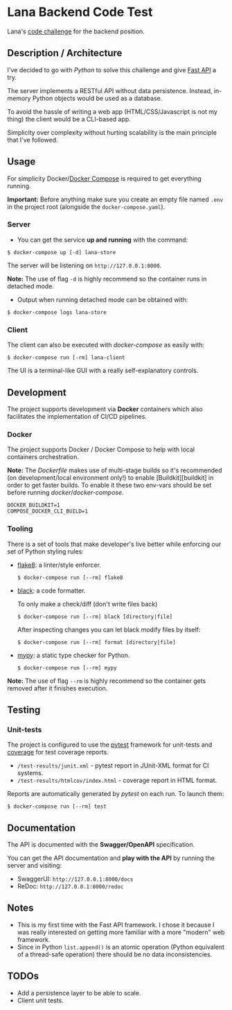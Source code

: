 # Lana Backend Code Test
Lana's [code challenge][code-test] for the backend position.

## Description / Architecture
I've decided to go with *Python* to solve this challenge and give
[Fast API][fast-api] a try.

The server implements a RESTful API without data persistence. Instead, in-memory
Python objects would be used as a database.

To avoid the hassle of writing a web app (HTML/CSS/Javascript is not my thing)
the client would be a CLI-based app.

Simplicity over complexity without hurting scalability is the main principle that
I've followed.


## Usage
For simplicity Docker/[Docker Compose][docker-compose] is required to get
everything running.

**Important:** Before anything make sure you create an empty file named `.env`
in the project root (alongside the `docker-compose.yaml`).

### Server

* You can get the service **up and running** with the command:

```shell
$ docker-compose up [-d] lana-store
```

The server will be listening on `http://127.0.0.1:8000`.

**Note:** The use of flag `-d` is highly recommend so the container runs in
detached mode.

* Output when running detached mode can be obtained with:
```shell
$ docker-compose logs lana-store
```

### Client

The client can also be executed with *docker-compose* as easily with:

```shell
$ docker-compose run [-rm] lana-client
```

The UI is a terminal-like GUI with a really self-explanatory controls.

## Development
The project supports development via **Docker** containers which also facilitates
the implementation of CI/CD pipelines.

### Docker
The project supports Docker / Docker Compose to help with local containers
orchestration.

**Note:** The *Dockerfile* makes use of multi-stage builds so it's recommended (on
development/local environment only!) to enable [Buildkit][buildkit] in order to
get faster builds. To enable it these two env-vars should be set before running
*docker*/*docker-compose*.

```shell
DOCKER_BUILDKIT=1
COMPOSE_DOCKER_CLI_BUILD=1
```

### Tooling
There is a set of tools that make developer's live better while enforcing our
set of Python styling rules:

* [flake8][flake8]: a linter/style enforcer.
  ```shell
  $ docker-compose run [--rm] flake8
  ```
* [black][black]: a code formatter.

  To only make a check/diff (don't write files back)
  ```shell
  $ docker-compose run [--rm] black [directory|file]
  ```
  After inspecting changes you can let black modify files by itself:
  ```shell
  $ docker-compose run [--rm] format [directory|file]
  ```
* [mypy][mypy]: a static type checker for Python.
  ```shell
  $ docker-compose run [--rm] mypy
  ```

**Note:** The use of flag `--rm` is highly recommend so the container gets
removed after it finishes execution.


## Testing

### Unit-tests
The project is configured to use the [pytest][pytest] framework for unit-tests
and [coverage][coverage] for test coverage reports.

* `/test-results/junit.xml` - pytest report in JUnit-XML format for CI systems.
* `/test-results/htmlcov/index.html` - coverage report in HTML format.

Reports are automatically generated by *pytest* on each run. To launch them:
```shell
$ docker-compose run [--rm] test
```


## Documentation

The API is documented with the **Swagger/OpenAPI** specification.

You can get the API documentation and **play with the API** by running the
server and visiting:

* SwaggerUI: `http://127.0.0.1:8000/docs`
* ReDoc: `http://127.0.0.1:8000/redoc`


## Notes
* This is my first time with the Fast API framework. I chose it because I was
  really interested on getting more familiar with a more "modern" web framework.
* Since in Python `list.append()` is an atomic operation (Python equivalent of a
thread-safe operation) there should be no data inconsistencies.

## TODOs
* Add a persistence layer to be able to scale.
* Client unit tests.



[black]: https://github.com/psf/black
[code-test]: https://github.com/lana/backend-challenge
[coverage]: https://coverage.readthedocs.io/
[docker-compose]: https://docs.docker.com/compose/
[fast-api]: https://github.com/tiangolo/fastapi
[flake8]: https://github.com/PyCQA/flake8
[mypy]: https://mypy.readthedocs.io/en/stable/
[pytest]: https://docs.pytest.org/en/stable/
